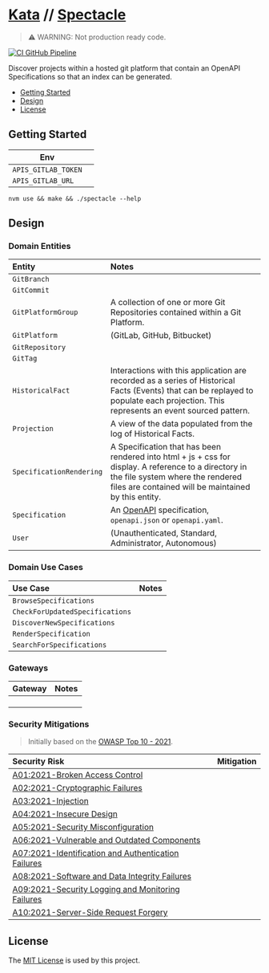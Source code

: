# [Kata](https://github.com/dbtedman/kata) // [Spectacle](https://github.com/dbtedman/kata-spectacle)

> ⚠️ WARNING: Not production ready code.

[![CI GitHub Pipeline](https://img.shields.io/github/workflow/status/dbtedman/kata-spectacle/ci?style=for-the-badge&logo=github&label=ci)](https://github.com/dbtedman/kata-spectacle/actions/workflows/ci.yml)

Discover projects within a hosted git platform that contain an OpenAPI Specifications so that an index can be generated.

-   [Getting Started](#getting-started)
-   [Design](#design)
-   [License](#license)

## Getting Started

| Env                 |     |
| ------------------- | --- |
| `APIS_GITLAB_TOKEN` |     |
| `APIS_GITLAB_URL`   |     |

```shell
nvm use && make && ./spectacle --help
```

## Design

### Domain Entities

| Entity                   | Notes                                                                                                                                                                                            |
| :----------------------- | :----------------------------------------------------------------------------------------------------------------------------------------------------------------------------------------------- |
| `GitBranch`              |                                                                                                                                                                                                  |
| `GitCommit`              |                                                                                                                                                                                                  |
| `GitPlatformGroup`       | A collection of one or more Git Repositories contained within a Git Platform.                                                                                                                    |
| `GitPlatform`            | (GitLab, GitHub, Bitbucket)                                                                                                                                                                      |
| `GitRepository`          |                                                                                                                                                                                                  |
| `GitTag`                 |                                                                                                                                                                                                  |
| `HistoricalFact`         | Interactions with this application are recorded as a series of Historical Facts (Events) that can be replayed to populate each projection. This represents an event sourced pattern.             |
| `Projection`             | A view of the data populated from the log of Historical Facts.                                                                                                                                   |
| `SpecificationRendering` | A Specification that has been rendered into html + js + css for display. A reference to a directory in the file system where the rendered files are contained will be maintained by this entity. |
| `Specification`          | An [OpenAPI](https://www.openapis.org) specification, `openapi.json` or `openapi.yaml`.                                                                                                          |
| `User`                   | (Unauthenticated, Standard, Administrator, Autonomous)                                                                                                                                           |

### Domain Use Cases

| Use Case                        | Notes |
| :------------------------------ | :---- |
| `BrowseSpecifications`          |       |
| `CheckForUpdatedSpecifications` |       |
| `DiscoverNewSpecifications`     |       |
| `RenderSpecification`           |       |
| `SearchForSpecifications`       |       |

### Gateways

| Gateway | Notes |
| :------ | :---- |
| ` `     |       |

### Security Mitigations

> Initially based on the [OWASP Top 10 - 2021](https://owasp.org/www-project-top-ten/).

| Security Risk                                                                                                                       | Mitigation |
| :---------------------------------------------------------------------------------------------------------------------------------- | :--------- |
| [A01:2021-Broken Access Control](https://owasp.org/Top10/A01_2021-Broken_Access_Control/)                                           |            |
| [A02:2021-Cryptographic Failures](https://owasp.org/Top10/A02_2021-Cryptographic_Failures/)                                         |            |
| [A03:2021-Injection](https://owasp.org/Top10/A03_2021-Injection/)                                                                   |            |
| [A04:2021-Insecure Design](https://owasp.org/Top10/A04_2021-Insecure_Design/)                                                       |            |
| [A05:2021-Security Misconfiguration](https://owasp.org/Top10/A05_2021-Security_Misconfiguration/)                                   |            |
| [A06:2021-Vulnerable and Outdated Components](https://owasp.org/Top10/A06_2021-Vulnerable_and_Outdated_Components/)                 |            |
| [A07:2021-Identification and Authentication Failures](https://owasp.org/Top10/A07_2021-Identification_and_Authentication_Failures/) |            |
| [A08:2021-Software and Data Integrity Failures](https://owasp.org/Top10/A08_2021-Software_and_Data_Integrity_Failures/)             |            |
| [A09:2021-Security Logging and Monitoring Failures](https://owasp.org/Top10/A09_2021-Security_Logging_and_Monitoring_Failures/)     |            |
| [A10:2021-Server-Side Request Forgery](https://owasp.org/Top10/A10_2021-Server-Side_Request_Forgery_%28SSRF%29/)                    |            |

## License

The [MIT License](./LICENSE.md) is used by this project.
